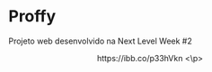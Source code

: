 # Proffy

Projeto web desenvolvido na Next Level Week #2

<p align="center">
https://ibb.co/p33hVkn
<\p>
